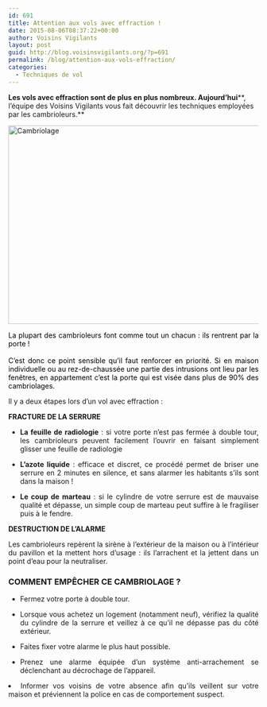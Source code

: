 ```yaml
---
id: 691
title: Attention aux vols avec effraction !
date: 2015-08-06T08:37:22+00:00
author: Voisins Vigilants
layout: post
guid: http://blog.voisinsvigilants.org/?p=691
permalink: /blog/attention-aux-vols-effraction/
categories:
  - Techniques de vol
---
```

**Les vols avec effraction sont de plus en plus nombreux. Aujourd’hui****, l’équipe des Voisins Vigilants vous fait découvrir les techniques employées par les cambrioleurs.**

[<img class="aligncenter size-full wp-image-692" src="http://blog.voisinsvigilants.org/wp-content/uploads/2015/08/Cambriolage.jpg" alt="Cambriolage" width="600" height="400" />](http://blog.voisinsvigilants.org/wp-content/uploads/2015/08/Cambriolage.jpg)

<p style="text-align: justify;">
  <span style="color: #000000;">La plupart des cambrioleurs font comme tout un chacun : ils rentrent par la porte !</span><br style="color: #000000;" /><br style="color: #000000;" /><span style="color: #000000;">C&rsquo;est donc ce point sensible qu&rsquo;il faut renforcer en priorité. Si en maison individuelle ou au rez-de-chaussée une partie des intrusions ont lieu par les fenêtres</span><span style="color: #000000;">, en appartement c&rsquo;est la porte qui est visée dans plus de 90% des cambriolages.</span>
</p>

<p style="text-align: justify;">
  Il y a deux étapes lors d&rsquo;un vol avec effraction :
</p>

<p style="text-align: justify;">
  <strong>FRACTURE DE LA SERRURE</strong>
</p>

<ul style="text-align: justify;">
  <li>
    <strong>La feuille de radiologie</strong> : si votre porte n’est pas fermée à double tour, les cambrioleurs peuvent facilement l’ouvrir en faisant simplement glisser une feuille de radiologie
  </li>
</ul>

<ul style="text-align: justify;">
  <li>
    <strong>L’azote liquide</strong> : efficace et discret, ce procédé permet de briser une serrure en 2 minutes en silence, et sans alarmer les habitants s’ils sont dans la maison !
  </li>
</ul>

<ul style="text-align: justify;">
  <li>
    <strong>Le coup de marteau</strong> : si le cylindre de votre serrure est de mauvaise qualité et dépasse, un simple coup de marteau peut suffire à le fragiliser puis à le fendre.
  </li>
</ul>

<p style="text-align: justify;">
  <strong>DESTRUCTION DE L&rsquo;ALARME</strong>
</p>

<p style="text-align: justify;">
  Les cambrioleurs repèrent la sirène à l’extérieur de la maison ou à l’intérieur du pavillon et la mettent hors d’usage : ils l’arrachent et la jettent dans un point d&rsquo;eau pour la neutraliser.
</p>

<h3 style="text-align: justify;">
  <strong>COMMENT EMPÊCHER CE CAMBRIOLAGE ?</strong>
</h3>

<ul style="text-align: justify;">
  <li>
    Fermez votre porte à double tour.
  </li>
</ul>

<ul style="text-align: justify;">
  <li>
    Lorsque vous achetez un logement (notamment neuf), vérifiez la qualité du cylindre de la serrure et veillez à ce qu’il ne dépasse pas du côté extérieur.
  </li>
</ul>

<ul style="text-align: justify;">
  <li>
    Faites fixer votre alarme le plus haut possible.
  </li>
</ul>

<ul style="text-align: justify;">
  <li>
    Prenez une alarme équipée d&rsquo;un système anti-arrachement se déclenchant au décrochage de l’appareil.
  </li>
</ul>

<li style="text-align: justify;">
  Informer vos voisins de votre absence afin qu&rsquo;ils veillent sur votre maison et préviennent la police en cas de comportement suspect.
</li>
